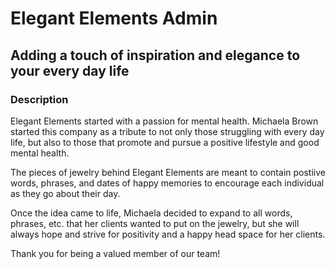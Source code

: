 # Elegant Elements Admin
## Adding a touch of inspiration and elegance to your every day life

### Description

Elegant Elements started with a passion for mental health. Michaela Brown started this company as a tribute to not only those struggling with every day life, but also to those that promote and pursue a positive lifestyle and good mental health.

The pieces of jewelry behind Elegant Elements are meant to contain postiive words, phrases, and dates of happy memories to encourage each individual as they go about their day.

Once the idea came to life, Michaela decided to expand to all words, phrases, etc. that her clients wanted to put on the jewelry, but she will always hope and strive for positivity and a happy head space for her clients.

Thank you for being a valued member of our team!